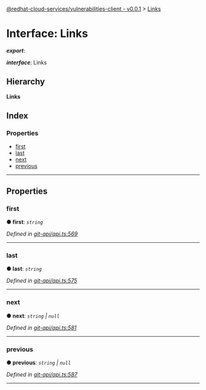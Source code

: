 [@redhat-cloud-services/vulnerabilities-client - v0.0.1](../README.md) > [Links](../interfaces/links.md)

# Interface: Links

*__export__*: 

*__interface__*: Links

## Hierarchy

**Links**

## Index

### Properties

* [first](links.md#first)
* [last](links.md#last)
* [next](links.md#next)
* [previous](links.md#previous)

---

## Properties

<a id="first"></a>

###  first

**● first**: *`string`*

*Defined in [git-api/api.ts:569](https://github.com/RedHatInsights/javascript-clients/blob/master/packages/vulnerabilities/git-api/api.ts#L569)*

___
<a id="last"></a>

###  last

**● last**: *`string`*

*Defined in [git-api/api.ts:575](https://github.com/RedHatInsights/javascript-clients/blob/master/packages/vulnerabilities/git-api/api.ts#L575)*

___
<a id="next"></a>

###  next

**● next**: *`string` \| `null`*

*Defined in [git-api/api.ts:581](https://github.com/RedHatInsights/javascript-clients/blob/master/packages/vulnerabilities/git-api/api.ts#L581)*

___
<a id="previous"></a>

###  previous

**● previous**: *`string` \| `null`*

*Defined in [git-api/api.ts:587](https://github.com/RedHatInsights/javascript-clients/blob/master/packages/vulnerabilities/git-api/api.ts#L587)*

___

